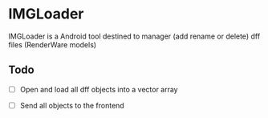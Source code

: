 # IMGLoader
IMGLoader is a Android tool destined to manager (add rename or delete) dff files (RenderWare models)

## Todo
- [ ] Open and load all dff objects into a vector array
- [ ] Send all objects to the frontend


